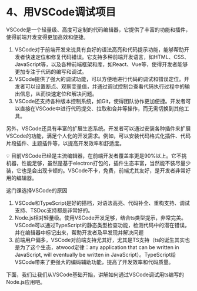 # 4、用VSCode调试项目

VSCode是一个轻量级、高度可定制的代码编辑器，它提供了丰富的功能和插件，使得前端开发变得更加高效和便捷。

1. VSCode对于前端开发来说具有良好的语法高亮和代码提示功能，能够帮助开发者快速定位和修复代码错误。它支持多种前端开发语言，如HTML、CSS、JavaScript等，以及各种前端框架和库，如React、Vue等，使得开发者能够更加专注于代码的编写和调试。
2. VSCode提供了强大的调试功能，可以方便地进行代码的调试和错误定位。开发者可以设置断点、观察变量值，并通过调试控制台查看代码执行过程中的输出信息，从而快速定位和解决问题。
3. VSCode还支持各种版本控制系统，如Git，使得团队协作更加便捷。开发者可以直接在VSCode中进行代码提交、拉取和合并等操作，而无需切换到其他工具。

另外，VSCode还具有丰富的扩展生态系统。开发者可以通过安装各种插件来扩展VSCode的功能，满足个人化的开发需求。例如，可以安装代码格式化插件、代码片段插件、主题插件等，以提高开发效率和舒适度。

<aside>
💡 目前VSCode已经是主流编辑器，在前端开发者覆盖率更是90%以上。它不挑机器，性能足够，虽然是基于electron打包的，插件生态丰富，当然能不装尽量少装，它也是会出现卡顿的。VSCode不卡，免费，前端尤其友好，是开发者非常好用的编辑器。

</aside>

这门课选择VSCode的原因

1. VSCode和TypeScript是好的搭档，对语法高亮、代码补全、重构支持、调试支持、TSDoc支持都是非常好的。
2. Node.js相对轻量级。使用VSCode开发足够，结合ts类型提示，非常完美。VSCode可以通过TypeScript的静态类型检查功能，检测代码中的潜在错误，并在编辑器中标记出来，帮助开发者及早发现并解决问题
3. 前端用户偏多，VSCode对前端支持尤其好，尤其是TS支持（ts的诞生其实也是为了这个生态，atwood定律：any application that can be written in JavaScript, will eventually be written in JavaScript）。TypeScript给VSCode带来了更强大的编码辅助功能，提高了开发效率和代码质量。

下面，我们让我们从VSCode基础开始，讲解如何通过VSCode调试用ts编写的Node.js应用吧。

